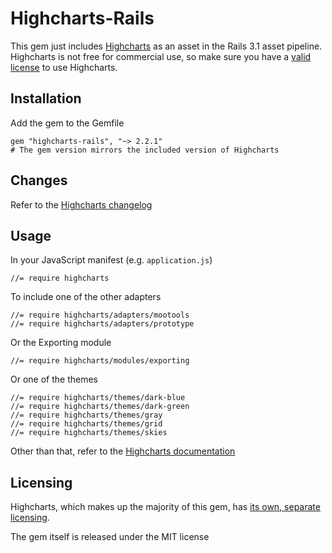 # Highcharts-Rails

This gem just includes [Highcharts](http://highcharts.com/) as an asset in the Rails 3.1 asset pipeline.
Highcharts is not free for commercial use, so make sure you have a [valid license](http://highcharts.com/license) to use Highcharts.

## Installation

Add the gem to the Gemfile

    gem "highcharts-rails", "~> 2.2.1"
    # The gem version mirrors the included version of Highcharts

## Changes

Refer to the [Highcharts changelog](http://www.highcharts.com/documentation/changelog#highcharts)

## Usage

In your JavaScript manifest (e.g. `application.js`)

    //= require highcharts

To include one of the other adapters

    //= require highcharts/adapters/mootools
    //= require highcharts/adapters/prototype

Or the Exporting module

    //= require highcharts/modules/exporting

Or one of the themes

    //= require highcharts/themes/dark-blue
    //= require highcharts/themes/dark-green
    //= require highcharts/themes/gray
    //= require highcharts/themes/grid
    //= require highcharts/themes/skies

Other than that, refer to the [Highcharts documentation](http://highcharts.com/documentation/how-to-use)

## Licensing

Highcharts, which makes up the majority of this gem, has [its own, separate licensing](http://highcharts.com/license).

The gem itself is released under the MIT license